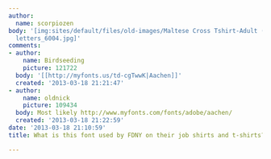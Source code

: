 ```yaml
---
author:
  name: scorpiozen
body: '[img:sites/default/files/old-images/Maltese Cross Tshirt-Adult (Back)_4796.jpg][img:sites/default/files/old-images/FDNY
  letters_6004.jpg]'
comments:
- author:
    name: Birdseeding
    picture: 121722
  body: '[[http://myfonts.us/td-cgTwwK|Aachen]]'
  created: '2013-03-18 21:21:47'
- author:
    name: oldnick
    picture: 109434
  body: Most likely http://www.myfonts.com/fonts/adobe/aachen/
  created: '2013-03-18 21:22:59'
date: '2013-03-18 21:10:59'
title: What is this font used by FDNY on their job shirts and t-shirts?

---
```

